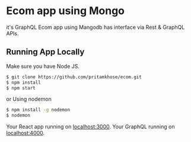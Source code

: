 # Ecom app using  Mongo
it's GraphQL Ecom app using Mangodb has interface via Rest & GraphQL APIs.

## Running App Locally

Make sure you have Node JS.

```sh
$ git clone https://github.com/pritamkhose/ecom.git
$ npm install
$ npm start
```
or Using nodemon

```sh
$ npm install -g nodemon
$ nodemon
```

Your React app running on [localhost:3000](http://localhost:3000/).
Your GraphQL running on [localhost:4000](http://localhost:4000/).